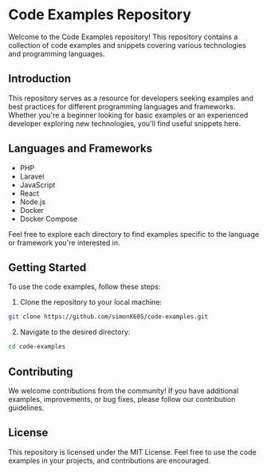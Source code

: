 # Code Examples Repository

Welcome to the Code Examples repository! This repository contains a collection of code examples and snippets covering various technologies and programming languages.

## Introduction

This repository serves as a resource for developers seeking examples and best practices for different programming languages and frameworks. Whether you're a beginner looking for basic examples or an experienced developer exploring new technologies, you'll find useful snippets here.

## Languages and Frameworks

- PHP
- Laravel
- JavaScript
- React
- Node.js
- Docker
- Docker Compose

Feel free to explore each directory to find examples specific to the language or framework you're interested in.

## Getting Started

To use the code examples, follow these steps:

1. Clone the repository to your local machine:
```bash
git clone https://github.com/simonK605/code-examples.git
```

2. Navigate to the desired directory:
```bash
cd code-examples
```

## Contributing
We welcome contributions from the community! If you have additional examples, improvements, or bug fixes, please follow our contribution guidelines.

## License
This repository is licensed under the MIT License. Feel free to use the code examples in your projects, and contributions are encouraged.